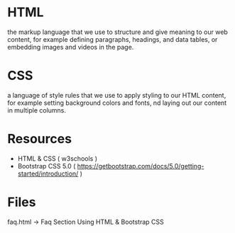 # HTML

the markup language that we use to structure and give meaning
to our web content, for example defining paragraphs, headings, and data tables,
or embedding images and videos in the page.

# CSS

a language of style rules that we use to apply styling 
to our HTML content, for example setting background colors and fonts, 
nd laying out our content in multiple columns.

# Resources

* HTML & CSS ( w3schools )
* Bootstrap CSS 5.0 ( https://getbootstrap.com/docs/5.0/getting-started/introduction/ )

# Files

faq.html -> Faq Section Using HTML & Bootstrap CSS
